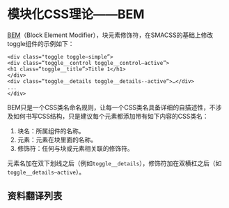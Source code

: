 # 模块化CSS理论——BEM

[BEM](http://getbem.com)（Block Element Modifier），块元素修饰符，在SMACSS的基础上修改toggle组件的示例如下：

```
<div class="toggle toggle—simple”>
<div class=“toggle__control toggle__control—active”>
<h1 class=“toggle__title”>Title 1</h1>
</div>
<div class=“toggle__details toggle__details--active“>…</div>
...
</div>
```

BEM只是一个CSS类名命名规则，让每一个CSS类名具备详细的自描述性，不涉及如何书写CSS结构，只是建议每个元素都添加带有如下内容的CSS类名：

1. 块名：所属组件的名称。
2. 元素：元素在块里面的名称。
3. 修饰符：任何与块或元素相关联的修饰符。

元素名加在双下划线之后（例如`toggle__details`），修饰符加在双横杠之后（如`toggle__details—active`）。

## 资料翻译列表
